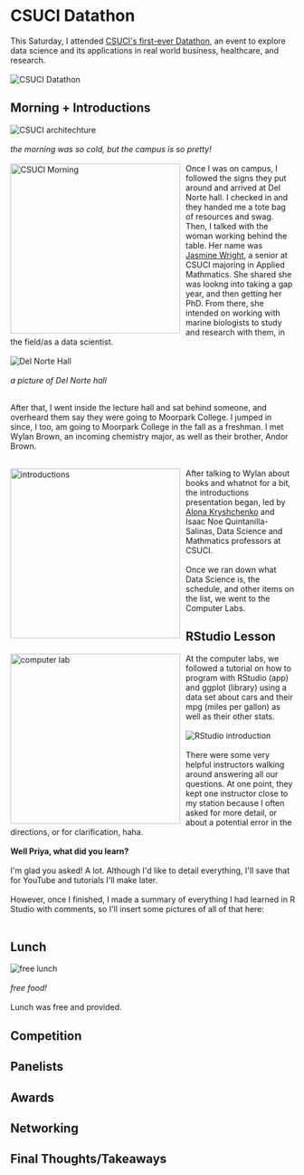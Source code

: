 # CSUCI Datathon
This Saturday, I attended <a href="https://www.csuci.edu/news/releases/2025-first-ever-datathon.htm">CSUCI's first-ever Datathon</a>, an event to explore data science and its applications in real world business, healthcare, and research. <br><br>
![CSUCI Datathon](https://github.com/CaptainSapphire/PH-s-Blog/blob/main/assets/April%202025/Screenshot%202025-04-28%20083613.png?raw=true)

## Morning + Introductions
![CSUCI architechture](https://github.com/CaptainSapphire/PH-s-Blog/blob/main/assets/April%202025/IMG_9331.jpg?raw=true)<br><br>
*the morning was so cold, but the campus is so pretty!* <br><Br>
<img src="https://github.com/CaptainSapphire/PH-s-Blog/blob/main/assets/April%202025/IMG_9330.jpg?raw=true" alt="CSUCI Morning" style= "float: left; padding-right:10px" width="300"/> Once I was on campus, I followed the signs they put around and arrived at Del Norte hall. I checked in and they handed me a tote bag of resources and swag. Then, I talked with the woman working behind the table. Her name was [Jasmine Wright](https://www.linkedin.com/in/jasmine-wright-0025271b4/), a senior at CSUCI majoring in Applied Mathmatics. She shared she was lookng into taking a gap year, and then getting her PhD. From there, she intended on working with marine biologists to study and research with them, in the field/as a data scientist. <br><br>
![Del Norte Hall](https://github.com/CaptainSapphire/PH-s-Blog/blob/main/assets/April%202025/IMG_9333.jpg?raw=true)<br><br>
*a picture of Del Norte hall*<br><br>

After that, I went inside the lecture hall and sat behind someone, and overheard them say they were going to Moorpark College. I jumped in since, I too, am going to Moorpark College in the fall as a freshman. I met Wylan Brown, an incoming chemistry major, as well as their brother, Andor Brown. <br><br>

<img src="https://github.com/CaptainSapphire/PH-s-Blog/blob/main/assets/April%202025/IMG_9335.jpg?raw=true" alt="introductions" style= "float: left; padding-right:10px" width="300"/> After talking to Wylan about books and whatnot for a bit, the introductions presentation began, led by [Alona Kryshchenko](https://ciapps.csuci.edu/directory/Details?uid=alona.kryshchenko) and Isaac Noe Quintanilla-Salinas, Data Science and Mathmatics professors at CSUCI. <br><br>
Once we ran down what Data Science is, the schedule, and other items on the list, we went to the Computer Labs. 

## RStudio Lesson
<img src="https://github.com/CaptainSapphire/PH-s-Blog/blob/main/assets/April%202025/IMG_9339.jpg?raw=true" alt="computer lab" style= "float: left; padding-right:10px" width="300"/> At the computer labs, we followed a tutorial on how to program with RStudio (app) and ggplot (library) using a data set about cars and their mpg (miles per gallon) as well as their other stats. <br><br>
![RStudio introduction](https://github.com/CaptainSapphire/PH-s-Blog/blob/main/assets/April%202025/IMG_9340.jpg?raw=true) <br><br>
There were some very helpful instructors walking around answering all our questions. At one point, they kept one instructor close to my station because I often asked for more detail, or about a potential error in the directions, or for clarification, haha. <br><br>
**Well Priya, what did you learn?** <br><br>
I'm glad you asked! A lot. Although I'd like to detail everything, I'll save that for YouTube and tutorials I'll make later. <br><br>
However, once I finished, I made a summary of everything I had learned in R Studio with comments, so I'll insert some pictures of all of that here: <br><br>


## Lunch
![free lunch](https://github.com/CaptainSapphire/PH-s-Blog/blob/main/assets/April%202025/IMG_9341.jpg?raw=true)<br><br>
*free food!*<br><br>
Lunch was free and provided. 

## Competition


## Panelists


## Awards


## Networking


## Final Thoughts/Takeaways
